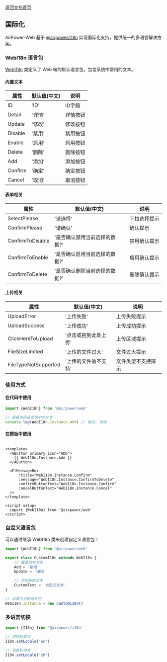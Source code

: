 [返回文档首页](./README.md)

## 国际化

AirPower-Web 基于 [@airpower/i18n](https://github.com/AirPowerTeam/AirPower-i18n) 实现国际化支持，提供统一的多语言解决方案。

### WebI18n 语言包

[WebI18n](../src/i18n/WebI18n.ts) 类定义了 Web 端的默认语言包，包含系统中常用的文本。

#### 内置文本

| 属性      | 默认值(中文) | 说明   |
|---------|---------|------|
| ID      | 'ID'    | ID字段 |
| Detail  | '详情'    | 详情按钮 |
| Update  | '修改'    | 修改按钮 |
| Disable | '禁用'    | 禁用按钮 |
| Enable  | '启用'    | 启用按钮 |
| Delete  | '删除'    | 删除按钮 |
| Add     | '添加'    | 添加按钮 |
| Confirm | '确定'    | 确定按钮 |
| Cancel  | '取消'    | 取消按钮 |

#### 表单相关

| 属性               | 默认值(中文)          | 说明     |
|------------------|------------------|--------|
| SelectPlease     | '请选择'            | 下拉选择提示 |
| ConfirmPlease    | '请确认'            | 确认提示   |
| ConfirmToDisable | '是否确认禁用当前选择的数据?' | 禁用确认提示 |
| ConfirmToEnable  | '是否确认启用当前选择的数据?' | 启用确认提示 |
| ConfirmToDelete  | '是否确认删除当前选择的数据?' | 删除确认提示 |

#### 上传相关

| 属性                   | 默认值(中文)     | 说明        |
|----------------------|-------------|-----------|
| UploadError          | '上传失败'      | 上传失败提示    |
| UploadSuccess        | '上传成功'      | 上传成功提示    |
| ClickHereToUpload    | '点击或拖到此处上传' | 上传区域提示    |
| FileSizeLimited      | '上传的文件过大'   | 文件过大提示    |
| FileTypeNotSupported | '上传的文件暂不支持' | 文件类型不支持提示 |

### 使用方式

#### 在代码中使用

```typescript
import {WebI18n} from '@airpower/web'

// 直接访问语言包中的文本
console.log(WebI18n.Instance.Add) // 输出: 添加
```

#### 在模板中使用

```vue

<template>
  <AButton primary icon="ADD">
    {{ WebI18n.Instance.Add }}
  </AButton>

  <ElMessageBox
      :title="WebI18n.Instance.Confirm"
      :message="WebI18n.Instance.ConfirmToDelete"
      confirmButtonText="WebI18n.Instance.Confirm"
      cancelButtonText="WebI18n.Instance.Cancel"
  />
</template>

<script setup>
  import {WebI18n} from '@airpower/web'
</script>
```

### 自定义语言包

可以通过继承 WebI18n 类来创建自定义语言包：

```typescript
import {WebI18n} from '@airpower/web'

export class CustomI18n extends WebI18n {
    // 覆盖原有文本
    Add = '新增'
    Update = '编辑'

    // 添加新的文本
    CustomText = '自定义文本'
}

// 设置为当前语言包
WebI18n.Instance = new CustomI18n()
```

### 多语言切换

```typescript
import {I18n} from '@airpower/i18n'

// 切换到英文
I18n.setLocale('en')

// 切换到中文
I18n.setLocale('zh')
```